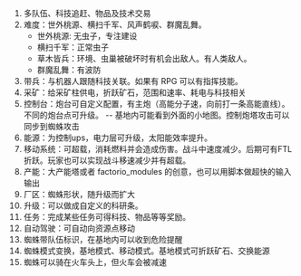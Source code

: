 1. 多队伍、科技追赶、物品及技术交易
2. 难度：世外桃源、横扫千军、风声鹤唳、群魔乱舞。
   - 世外桃源: 无虫子，专注建设
   - 横扫千军：正常虫子
   - 草木皆兵：环境、虫巢被破坏时有机会出敌人。有人类敌人。
   - 群魔乱舞：有波防
3. 带兵：与机器人跟随科技关联。如果有 RPG 可以有指挥技能。
4. 采矿：给采矿柱供电，折跃矿石，范围和速率、耗电与科技相关
5. 控制台：炮台可自定义配置，有主炮（高能分子速，向前打一条高能直线）。不同的炮台点可升级。
   -- 基地内可能看到外面的小地图。控制炮塔攻击可以同步到蜘蛛攻击
6. 能源：为控制ups，电力层可升级，太阳能效率提升。
7. 移动系统：可超载，消耗燃料并会造成伤害。战斗中速度减少。后期可有FTL折跃。玩家也可以实现战斗移速减少并有超载。
8. 产能：大产能塔或者 factorio_modules 的创意，也可以用脚本做超快的输入输出
9. 厂区：蜘蛛形状，随升级而扩大
10. 升级：可以做成自定义的科研条。
11. 任务：完成某些任务可得科技、物品等等奖励。
12. 自动驾驶：可自动向资源点移动
13. 蜘蛛带队伍标识，在基地内可以收到危险提醒
14. 蜘蛛模式变换，基地模式、移动模式。基地模式可折跃矿石、交换能源
15. 蜘蛛可以骑在火车头上，但火车会被减速